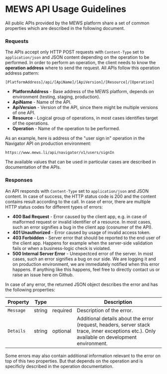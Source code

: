 # MEWS API Usage Guidelines

All public APIs provided by the MEWS platform share a set of common properties which are described in the following document.

### Requests

The APIs accept only HTTP POST requests with `Content-Type` set to `application/json` and JSON content depending on the operation to be performed. In order to perform an operation, the client needs to know the **operation address** where to send the request. All APIs follow this operation address pattern:

```
[PlatformAddress]/api/[ApiName]/[ApiVersion]/[Resource]/[Operation]
```

- **PlatformAddress** - Base address of the MEWS platform, depends on environment (testing, staging, production).
- **ApiName** - Name of the API.
- **ApiVersion** - Version of the API, since there might be multiple versions of one API.
- **Resource** - Logical group of operations, in most cases identifies target of the operations.
- **Operation** - Name of the operation to be performed.

As an example, here is address of the "user sign in" operation in the Navigator API on production environment:

```
https://www.mews.li/api/navigator/v1/users/signIn
```

The available values that can be used in particular cases are described in documentation of the APIs.

### Responses

An API responds with `Content-Type` set to `application/json` and JSON content. In case of success, the HTTP status code is 200 and the content contains result according to the call. In case of error, there are multiple HTTP status codes for different types of errors:

- **400 Bad Request** - Error caused by the client app, e.g. in case of malformed request or invalid identifier of a resource. In most cases, such an error signifies a bug in the client app (cosnumer of the API).
- **401 Unauthorized** - Error caused by usage of invalid access token. 
- **403 Forbidden** - Server error that should be reported to the end user of the client app. Happens for example when the server-side validation fails or when a business-logic check is violated. 
- **500 Internal Server Error** - Unexpectced error of the server. In most cases, such an error signifies a bug on our side. We are logging it and on production environment, we are immediately notified when this error happens. If anything like this happens, feel free to directly contact us or raise an issue here on Github.

In case of any error, the returned JSON object describes the error and has the following properties:

| Property | Type | | Description |
| --- | --- | --- | --- |
| `Message` | string | required | Description of the error. |
| `Details` | string | optional | Additional details about the error (request, headers, server stack trace, inner exceptions etc.). Only available on development environment. |

Some errors may also contain additional information relevant to the error on top of this two properties. But that depends on the operation and is specificly described in the operation documentation.
